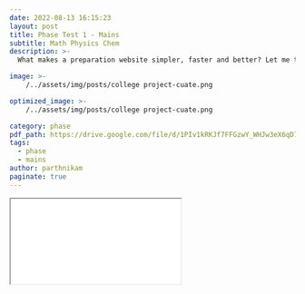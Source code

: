 ```yaml
---
date: 2022-08-13 16:15:23
layout: post
title: Phase Test 1 - Mains
subtitle: Math Physics Chem
description: >-
  What makes a preparation website simpler, faster and better? Let me tell you ... 

image: >-
    /../assets/img/posts/college project-cuate.png

optimized_image: >-
    /../assets/img/posts/college project-cuate.png

category: phase 
pdf_path: https://drive.google.com/file/d/1PIv1kRKJf7FFGzwY_WHJw3eX6qD7o0lT/preview?usp=drive_link
tags:
  - phase
  - mains
author: parthnikam
paginate: true
---
```


<iframe class="embed-pdf" src="{{ page.pdf_path }}#toolbar=0" seamless="seamless" scrolling="no" style="overflow:hidden"></iframe>



